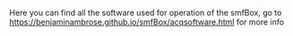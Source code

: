 Here you can find all the software used for operation of the smfBox, go to https://benjaminambrose.github.io/smfBox/acqsoftware.html for more info
